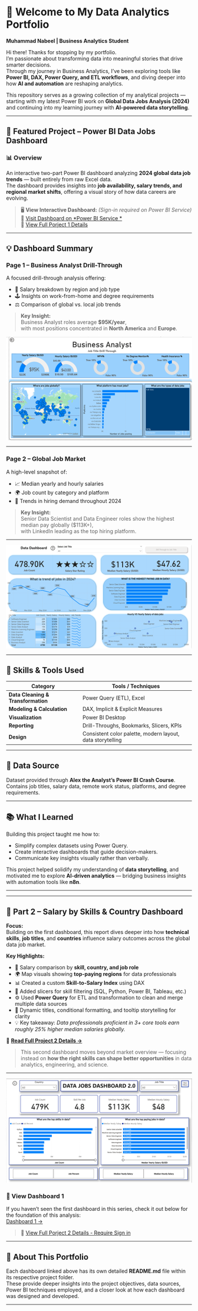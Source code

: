 # 👋 Welcome to My Data Analytics Portfolio

**Muhammad Nabeel | Business Analytics Student**

Hi there! Thanks for stopping by my portfolio.  
I’m passionate about transforming data into meaningful stories that drive smarter decisions.  
Through my journey in Business Analytics, I’ve been exploring tools like **Power BI, DAX, Power Query, and ETL workflows**, and diving deeper into how **AI and automation** are reshaping analytics.

This repository serves as a growing collection of my analytical projects — starting with my latest Power BI work on **Global Data Jobs Analysis (2024)** and continuing into my learning journey with **AI-powered data storytelling**.

---

## 🧭 Featured Project – Power BI Data Jobs Dashboard

### 📊 Overview
An interactive two-part Power BI dashboard analyzing **2024 global data job trends** — built entirely from raw Excel data.  
The dashboard provides insights into **job availability, salary trends, and regional market shifts**, offering a visual story of how data careers are evolving.

> 🖥️ **View Interactive Dashboard:** *(Sign-in required on Power BI Service)*  
> 🔗 [Visit Dashboard on *Power BI Service *](#)  
> 🔗 [View Full Porject 1 Details](/_Project_1/README.md)

---

## 💡 Dashboard Summary


### **Page 1 – Business Analyst Drill-Through**
A focused drill-through analysis offering:
- 💼 Salary breakdown by region and job type  
- 🕹️ Insights on work-from-home and degree requirements  
- ⚖️ Comparison of global vs. local job trends  

> **Key Insight:**  
> Business Analyst roles average **$95K/year**,  
> with most positions concentrated in **North America** and **Europe**.

![Dashboard Page 2](/_Project_1/images/Page%202.png)

---
### **Page 2 – Global Job Market**
A high-level snapshot of:
- 📈 Median yearly and hourly salaries  
- 🌍 Job count by category and platform  
- 🧭 Trends in hiring demand throughout 2024  

> **Key Insight:**  
> Senior Data Scientist and Data Engineer roles show the highest median pay globally ($113K+),  
> with LinkedIn leading as the top hiring platform.

---

![Dashboard Page 1](/_Project_1/images/Page%201.png)

---


## 🧠 Skills & Tools Used

| Category | Tools / Techniques |
|-----------|--------------------|
| **Data Cleaning & Transformation** | Power Query (ETL), Excel |
| **Modeling & Calculation** | DAX, Implicit & Explicit Measures |
| **Visualization** | Power BI Desktop |
| **Reporting** | Drill-Throughs, Bookmarks, Slicers, KPIs |
| **Design** | Consistent color palette, modern layout, data storytelling |

---

## 🧩 Data Source
Dataset provided through **Alex the Analyst’s Power BI Crash Course**.  
Contains job titles, salary data, remote work status, platforms, and degree requirements.

---

## 📚 What I Learned
Building this project taught me how to:
- Simplify complex datasets using Power Query.  
- Create interactive dashboards that guide decision-makers.  
- Communicate key insights visually rather than verbally.  

This project helped solidify my understanding of **data storytelling**, and motivated me to explore **AI-driven analytics** — bridging business insights with automation tools like **n8n**.

---


---

## 📗 Part 2 – Salary by Skills & Country Dashboard

**Focus:**  
Building on the first dashboard, this report dives deeper into how **technical skills**, **job titles**, and **countries** influence salary outcomes across the global data job market.

**Key Highlights:**
- 🧮 Salary comparison by **skill, country, and job role**  
- 🌍 Map visuals showing **top-paying regions** for data professionals  
- 📊 Created a custom **Skill-to-Salary Index** using DAX  
- 🎯 Added slicers for skill filtering (SQL, Python, Power BI, Tableau, etc.)  
- ⚙️ Used **Power Query** for ETL and transformation to clean and merge multiple data sources  
- 🧭 Dynamic titles, conditional formatting, and tooltip storytelling for clarity  
- 💡 Key takeaway: *Data professionals proficient in 3+ core tools earn roughly 25% higher median salaries globally.*

📄 **[Read Full Project 2 Details →](./_Project_2/README.MD)**  

> This second dashboard moves beyond market overview — focusing instead on **how the right skills can shape better opportunities** in data analytics, engineering, and science.

---
![Dashboard](/_Project_1/images/Project%202%20second%20pic.png)

### 🧾 View Dashboard 1  
If you haven’t seen the first dashboard in this series, check it out below for the foundation of this analysis:  
[Dashboard 1 →](/_Project_1/README.md)
> 🔗 [View Full Porject 2 Details - Require Sign in](https://app.powerbi.com/links/vIE4sP1LGk?ctid=1b90b7a7-dc5c-41e2-a5b2-80a4888f404d&pbi_source=linkShare&bookmarkGuid=1311d020-ef3b-4695-8474-6411ef4b1a4e)

--- ---

## 🧩 About This Portfolio  

Each dashboard linked above has its own detailed **README.md** file within its respective project folder.  
These provide deeper insights into the project objectives, data sources, Power BI techniques employed, and a closer look at how each dashboard was designed and developed.  

---
